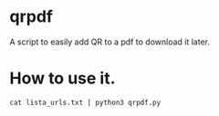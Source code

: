 # qrpdf
 A script to easily add QR to a pdf to download it later.
 
 # How to use it.
 
```
cat lista_urls.txt | python3 qrpdf.py
```
